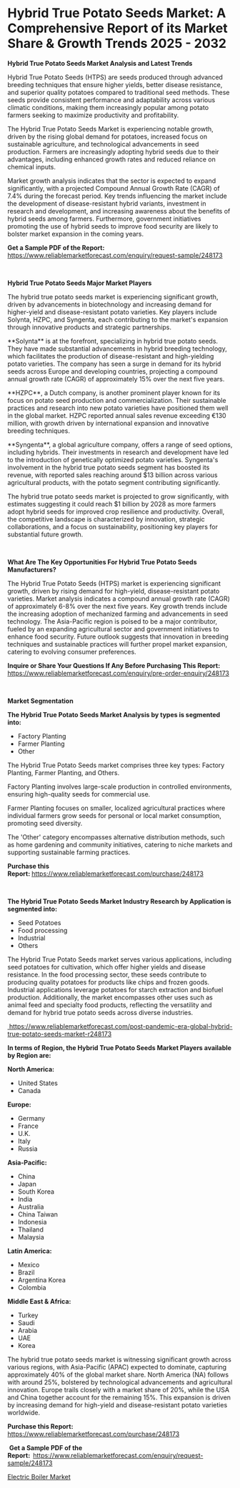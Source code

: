 <p><h1>Hybrid True Potato Seeds Market: A Comprehensive Report of its Market Share & Growth Trends 2025 - 2032</h1></p><p><strong>Hybrid True Potato Seeds Market Analysis and Latest Trends</strong></p>
<p><p>Hybrid True Potato Seeds (HTPS) are seeds produced through advanced breeding techniques that ensure higher yields, better disease resistance, and superior quality potatoes compared to traditional seed methods. These seeds provide consistent performance and adaptability across various climatic conditions, making them increasingly popular among potato farmers seeking to maximize productivity and profitability.</p><p>The Hybrid True Potato Seeds Market is experiencing notable growth, driven by the rising global demand for potatoes, increased focus on sustainable agriculture, and technological advancements in seed production. Farmers are increasingly adopting hybrid seeds due to their advantages, including enhanced growth rates and reduced reliance on chemical inputs.</p><p>Market growth analysis indicates that the sector is expected to expand significantly, with a projected Compound Annual Growth Rate (CAGR) of 7.4% during the forecast period. Key trends influencing the market include the development of disease-resistant hybrid variants, investment in research and development, and increasing awareness about the benefits of hybrid seeds among farmers. Furthermore, government initiatives promoting the use of hybrid seeds to improve food security are likely to bolster market expansion in the coming years.</p></p>
<p><strong>Get a Sample PDF of the Report:&nbsp;</strong> <a href="https://www.reliablemarketforecast.com/enquiry/request-sample/248173?utm_campaign=2439&utm_medium=2&utm_source=Github&utm_content=ia&utm_term=30032025&utm_id=hybrid-true-potato-seeds">https://www.reliablemarketforecast.com/enquiry/request-sample/248173</a></p>
<p>&nbsp;</p>
<p><strong>Hybrid True Potato Seeds Major Market Players</strong></p>
<p><p>The hybrid true potato seeds market is experiencing significant growth, driven by advancements in biotechnology and increasing demand for higher-yield and disease-resistant potato varieties. Key players include Solynta, HZPC, and Syngenta, each contributing to the market's expansion through innovative products and strategic partnerships.</p><p>**Solynta** is at the forefront, specializing in hybrid true potato seeds. They have made substantial advancements in hybrid breeding technology, which facilitates the production of disease-resistant and high-yielding potato varieties. The company has seen a surge in demand for its hybrid seeds across Europe and developing countries, projecting a compound annual growth rate (CAGR) of approximately 15% over the next five years.</p><p>**HZPC**, a Dutch company, is another prominent player known for its focus on potato seed production and commercialization. Their sustainable practices and research into new potato varieties have positioned them well in the global market. HZPC reported annual sales revenue exceeding €130 million, with growth driven by international expansion and innovative breeding techniques.</p><p>**Syngenta**, a global agriculture company, offers a range of seed options, including hybrids. Their investments in research and development have led to the introduction of genetically optimized potato varieties. Syngenta's involvement in the hybrid true potato seeds segment has boosted its revenue, with reported sales reaching around $13 billion across various agricultural products, with the potato segment contributing significantly.</p><p>The hybrid true potato seeds market is projected to grow significantly, with estimates suggesting it could reach $1 billion by 2028 as more farmers adopt hybrid seeds for improved crop resilience and productivity. Overall, the competitive landscape is characterized by innovation, strategic collaborations, and a focus on sustainability, positioning key players for substantial future growth.</p></p>
<p>&nbsp;</p>
<p><strong>What Are The Key Opportunities For Hybrid True Potato Seeds Manufacturers?</strong></p>
<p><p>The Hybrid True Potato Seeds (HTPS) market is experiencing significant growth, driven by rising demand for high-yield, disease-resistant potato varieties. Market analysis indicates a compound annual growth rate (CAGR) of approximately 6-8% over the next five years. Key growth trends include the increasing adoption of mechanized farming and advancements in seed technology. The Asia-Pacific region is poised to be a major contributor, fueled by an expanding agricultural sector and government initiatives to enhance food security. Future outlook suggests that innovation in breeding techniques and sustainable practices will further propel market expansion, catering to evolving consumer preferences.</p></p>
<p><strong>Inquire or Share Your Questions If Any Before Purchasing This Report:</strong> <a href="https://www.reliablemarketforecast.com/enquiry/pre-order-enquiry/248173?utm_campaign=2439&utm_medium=2&utm_source=Github&utm_content=ia&utm_term=30032025&utm_id=hybrid-true-potato-seeds">https://www.reliablemarketforecast.com/enquiry/pre-order-enquiry/248173</a></p>
<p>&nbsp;</p>
<p><strong>Market Segmentation</strong></p>
<p><strong>The Hybrid True Potato Seeds Market Analysis by types is segmented into:</strong></p>
<p><ul><li>Factory Planting</li><li>Farmer Planting</li><li>Other</li></ul></p>
<p><p>The Hybrid True Potato Seeds market comprises three key types: Factory Planting, Farmer Planting, and Others. </p><p>Factory Planting involves large-scale production in controlled environments, ensuring high-quality seeds for commercial use. </p><p>Farmer Planting focuses on smaller, localized agricultural practices where individual farmers grow seeds for personal or local market consumption, promoting seed diversity. </p><p>The 'Other' category encompasses alternative distribution methods, such as home gardening and community initiatives, catering to niche markets and supporting sustainable farming practices.</p></p>
<p><strong>Purchase this Report:&nbsp;</strong><a href="https://www.reliablemarketforecast.com/purchase/248173?utm_campaign=2439&utm_medium=2&utm_source=Github&utm_content=ia&utm_term=30032025&utm_id=hybrid-true-potato-seeds">https://www.reliablemarketforecast.com/purchase/248173</a></p>
<p>&nbsp;</p>
<p><strong>The Hybrid True Potato Seeds Market Industry Research by Application is segmented into:</strong></p>
<p><ul><li>Seed Potatoes</li><li>Food processing</li><li>Industrial</li><li>Others</li></ul></p>
<p><p>The Hybrid True Potato Seeds market serves various applications, including seed potatoes for cultivation, which offer higher yields and disease resistance. In the food processing sector, these seeds contribute to producing quality potatoes for products like chips and frozen goods. Industrial applications leverage potatoes for starch extraction and biofuel production. Additionally, the market encompasses other uses such as animal feed and specialty food products, reflecting the versatility and demand for hybrid true potato seeds across diverse industries.</p></p>
<p><a href="https://www.reliablemarketforecast.com/post-pandemic-era-global-hybrid-true-potato-seeds-market-r248173?utm_campaign=2439&utm_medium=2&utm_source=Github&utm_content=ia&utm_term=30032025&utm_id=hybrid-true-potato-seeds">&nbsp;https://www.reliablemarketforecast.com/post-pandemic-era-global-hybrid-true-potato-seeds-market-r248173</a></p>
<p><strong>In terms of Region, the Hybrid True Potato Seeds Market Players available by Region are:</strong></p>
<p>
    <p> <strong> North America: </strong>
        <ul>
            <li>United States</li>
            <li>Canada</li>
        </ul>
        </p> 
    <p> <strong> Europe: </strong>
        <ul>
            <li>Germany</li>
            <li>France</li>
            <li>U.K.</li>
            <li>Italy</li>
            <li>Russia</li>
        </ul>
        </p> 
    <p> <strong> Asia-Pacific: </strong>
        <ul>
            <li>China</li>
            <li>Japan</li>
            <li>South Korea</li>
            <li>India</li>
            <li>Australia</li>
            <li>China Taiwan</li>
            <li>Indonesia</li>
            <li>Thailand</li>
            <li>Malaysia</li>
        </ul>
        </p> 
    <p> <strong> Latin America: </strong>
        <ul>
            <li>Mexico</li>
            <li>Brazil</li>
            <li>Argentina Korea</li>
            <li>Colombia</li>
        </ul>
        </p> 
    <p> <strong> Middle East & Africa: </strong>
        <ul>
            <li>Turkey</li>
            <li>Saudi</li>
            <li>Arabia</li>
            <li>UAE</li>
            <li>Korea</li>
        </ul>
    </p>
    </p>
<p><p>The hybrid true potato seeds market is witnessing significant growth across various regions, with Asia-Pacific (APAC) expected to dominate, capturing approximately 40% of the global market share. North America (NA) follows with around 25%, bolstered by technological advancements and agricultural innovation. Europe trails closely with a market share of 20%, while the USA and China together account for the remaining 15%. This expansion is driven by increasing demand for high-yield and disease-resistant potato varieties worldwide.</p></p>
<p><strong>Purchase this Report: </strong><a href="https://www.reliablemarketforecast.com/purchase/248173?utm_campaign=2439&utm_medium=2&utm_source=Github&utm_content=ia&utm_term=30032025&utm_id=hybrid-true-potato-seeds">https://www.reliablemarketforecast.com/purchase/248173</a></p>
<p>&nbsp;<strong>Get a Sample PDF of the Report:&nbsp;&nbsp;</strong><a href="https://www.reliablemarketforecast.com/enquiry/request-sample/248173?utm_campaign=2439&utm_medium=2&utm_source=Github&utm_content=ia&utm_term=30032025&utm_id=hybrid-true-potato-seeds">https://www.reliablemarketforecast.com/enquiry/request-sample/248173</a></p>
<p><strong></strong></p>
<p><p><a href="https://github.com/mayabungard8092/Market-Research-Report-List-1/blob/main/electric-boiler-market.md?utm_campaign=2439&utm_medium=2&utm_source=Github&utm_content=ia&utm_term=30032025&utm_id=hybrid-true-potato-seeds">Electric Boiler Market</a></p></p>